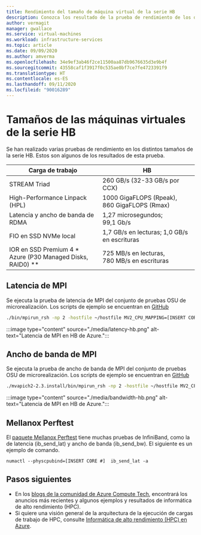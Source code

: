 ```yaml
---
title: Rendimiento del tamaño de máquina virtual de la serie HB
description: Conozca los resultado de la prueba de rendimiento de los distintos tamaños de las máquinas virtuales de la serie HB en Azure.
author: vermagit
manager: gwallace
ms.service: virtual-machines
ms.workload: infrastructure-services
ms.topic: article
ms.date: 09/09/2020
ms.author: amverma
ms.openlocfilehash: 34e9ef3ab46f2ce11500aa87db9676635d3e9b4f
ms.sourcegitcommit: 43558caf1f3917f0c535ae0bf7ce7fe4723391f9
ms.translationtype: HT
ms.contentlocale: es-ES
ms.lasthandoff: 09/11/2020
ms.locfileid: "90016289"
---
```

# <a name="hb-series-virtual-machine-sizes"></a>Tamaños de las máquinas virtuales de la serie HB

Se han realizado varias pruebas de rendimiento en los distintos tamaños de la serie HB. Estos son algunos de los resultados de esta prueba.

| Carga de trabajo                                        | HB                    |
|-------------------------------------------------|-----------------------|
| STREAM Triad                                    | 260 GB/s (32-33 GB/s por CCX)  |
| High-Performance Linpack (HPL)                  | 1000 GigaFLOPS (Rpeak), 860 GigaFLOPS (Rmax) |
| Latencia y ancho de banda de RDMA                        | 1,27 microsegundos; 99,1 Gb/s   |
| FIO en SSD NVMe local                           | 1,7 GB/s en lecturas; 1,0 GB/s en escrituras      |  
| IOR en SSD Premium 4 * Azure (P30 Managed Disks, RAID0) **  | 725 MB/s en lecturas, 780 MB/s en escrituras   |


## <a name="mpi-latency"></a>Latencia de MPI

Se ejecuta la prueba de latencia de MPI del conjunto de pruebas OSU de microrealización. Los scripts de ejemplo se encuentran en [GitHub](https://github.com/Azure/azhpc-images/blob/04ddb645314a6b2b02e9edb1ea52f079241f1297/tests/run-tests.sh)

```bash
./bin/mpirun_rsh -np 2 -hostfile ~/hostfile MV2_CPU_MAPPING=[INSERT CORE #] ./osu_latency 
```

:::image type="content" source="./media/latency-hb.png" alt-text="Latencia de MPI en HB de Azure.":::

## <a name="mpi-bandwidth"></a>Ancho de banda de MPI

Se ejecuta la prueba de ancho de banda de MPI del conjunto de pruebas OSU de microrealización. Los scripts de ejemplo se encuentran en [GitHub](https://github.com/Azure/azhpc-images/blob/04ddb645314a6b2b02e9edb1ea52f079241f1297/tests/run-tests.sh)

```bash
./mvapich2-2.3.install/bin/mpirun_rsh -np 2 -hostfile ~/hostfile MV2_CPU_MAPPING=[INSERT CORE #] ./mvapich2-2.3/osu_benchmarks/mpi/pt2pt/osu_bw
```

:::image type="content" source="./media/bandwidth-hb.png" alt-text="Latencia de MPI en HB de Azure.":::


## <a name="mellanox-perftest"></a>Mellanox Perftest

El [paquete Mellanox Perftest](https://community.mellanox.com/s/article/perftest-package) tiene muchas pruebas de InfiniBand, como la de latencia (ib_send_lat) y ancho de banda (ib_send_bw). El siguiente es un ejemplo de comando.

```console
numactl --physcpubind=[INSERT CORE #]  ib_send_lat -a
```

## <a name="next-steps"></a>Pasos siguientes

- En los [blogs de la comunidad de Azure Compute Tech](https://techcommunity.microsoft.com/t5/azure-compute/bg-p/AzureCompute), encontrará los anuncios más recientes y algunos ejemplos y resultados de informática de alto rendimiento (HPC).
- Si quiere una visión general de la arquitectura de la ejecución de cargas de trabajo de HPC, consulte [Informática de alto rendimiento (HPC) en Azure](/azure/architecture/topics/high-performance-computing/).
